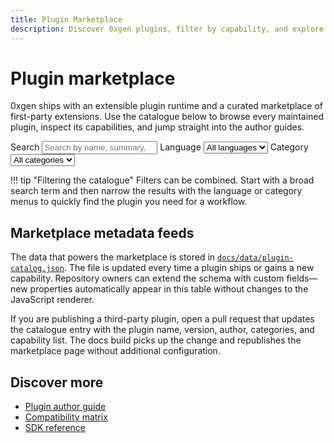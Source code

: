 ```yaml
---
title: Plugin Marketplace
description: Discover 0xgen plugins, filter by capability, and explore their compatibility details.
---
```


# Plugin marketplace

0xgen ships with an extensible plugin runtime and a curated marketplace of
first-party extensions. Use the catalogue below to browse every maintained
plugin, inspect its capabilities, and jump straight into the author guides.

<div class="plugin-catalog__toolbar">
  <label class="plugin-catalog__filter">
    <span>Search</span>
    <input type="search" id="plugin-search" placeholder="Search by name, summary, or capability" />
  </label>
  <label class="plugin-catalog__filter">
    <span>Language</span>
    <select id="plugin-language">
      <option value="">All languages</option>
    </select>
  </label>
  <label class="plugin-catalog__filter">
    <span>Category</span>
    <select id="plugin-category">
      <option value="">All categories</option>
    </select>
  </label>
</div>

<div id="plugin-catalog" class="plugin-catalog__grid" data-mdx-component="plugin-catalog"></div>

!!! tip "Filtering the catalogue"
    Filters can be combined. Start with a broad search term and then narrow the
    results with the language or category menus to quickly find the plugin you
    need for a workflow.

## Marketplace metadata feeds

The data that powers the marketplace is stored in
[`docs/data/plugin-catalog.json`](../data/plugin-catalog.json). The file is
updated every time a plugin ships or gains a new capability. Repository owners
can extend the schema with custom fields—new properties automatically appear in
this table without changes to the JavaScript renderer.

If you are publishing a third-party plugin, open a pull request that updates the
catalogue entry with the plugin name, version, author, categories, and
capability list. The docs build picks up the change and republishes the
marketplace page without additional configuration.

## Discover more

- [Plugin author guide](./index.md)
- [Compatibility matrix](./compatibility-matrix.md)
- [SDK reference](../dev-guide/index.md#plugin-development-loop)
